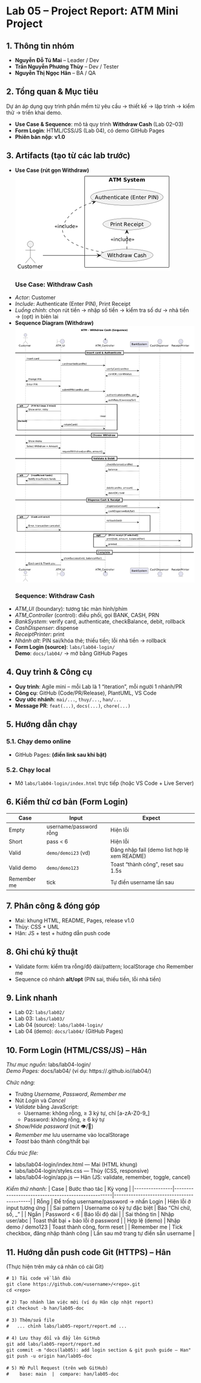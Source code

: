 # Lab 05 – Project Report: ATM Mini Project

## 1. Thông tin nhóm
- **Nguyễn Đỗ Tú Mai** – Leader / Dev
- **Trần Nguyễn Phương Thùy** – Dev / Tester
- **Nguyễn Thị Ngọc Hân** – BA / QA

## 2. Tổng quan & Mục tiêu
Dự án áp dụng quy trình phần mềm từ yêu cầu → thiết kế → lập trình → kiểm thử → triển khai demo.

- **Use Case & Sequence**: mô tả quy trình **Withdraw Cash** (Lab 02–03)
- **Form Login**: HTML/CSS/JS (Lab 04), có demo GitHub Pages
- **Phiên bản nộp**: **v1.0**

## 3. Artifacts (tạo từ các lab trước)
- **Use Case (rút gọn Withdraw)**  
  ![Use Case](../lab03/uc-withdraw-atm.png)
  ### Use Case: Withdraw Cash
- *Actor*: Customer
- *Include*: Authenticate (Enter PIN), Print Receipt
- *Luồng chính*: chọn rút tiền → nhập số tiền → kiểm tra số dư → nhả tiền → (opt) in biên lai
- **Sequence Diagram (Withdraw)**  
  ![Sequence](../lab03/sq-withdraw-atm.png)
  ### Sequence: Withdraw Cash
- *ATM_UI* (boundary): tương tác màn hình/phím
- *ATM_Controller* (control): điều phối, gọi BANK, CASH, PRN
- *BankSystem*: verify card, authenticate, checkBalance, debit, rollback
- *CashDispenser*: dispense
- *ReceiptPrinter*: print
- *Nhánh alt*: PIN sai/khóa thẻ; thiếu tiền; lỗi nhả tiền → rollback
- **Form Login (source)**: `labs/lab04-login/`  
  **Demo**: `docs/lab04/` → mở bằng GitHub Pages

## 4. Quy trình & Công cụ
- **Quy trình**: Agile mini – mỗi Lab là 1 “iteration”, mỗi người 1 nhánh/PR
- **Công cụ**: GitHub (Code/PR/Release), PlantUML, VS Code
- **Quy ước nhánh**: `mai/...`, `thuy/...`, `han/...`  
- **Message PR**: `feat(...)`, `docs(...)`, `chore(...)`

## 5. Hướng dẫn chạy
### 5.1. Chạy demo online
- GitHub Pages: **(điền link sau khi bật)**

### 5.2. Chạy local
- Mở `labs/lab04-login/index.html` trực tiếp (hoặc VS Code + Live Server)

## 6. Kiểm thử cơ bản (Form Login)
| Case | Input | Expect |
|------|-------|--------|
| Empty | username/password rỗng | Hiện lỗi |
| Short | pass < 6 | Hiện lỗi |
| Valid | `demo/demoi23` (vd) | Đăng nhập fail (demo list hợp lệ xem README) |
| Valid demo | `demo/demo123` | Toast “thành công”, reset sau 1.5s |
| Remember me | tick | Tự điền username lần sau |

## 7. Phân công & đóng góp
- Mai: khung HTML, README, Pages, release v1.0
- Thùy: CSS + UML
- Hân: JS + test + hướng dẫn push code

## 8. Ghi chú kỹ thuật
- Validate form: kiểm tra rỗng/độ dài/pattern; localStorage cho Remember me
- Sequence có nhánh **alt/opt** (PIN sai, thiếu tiền, lỗi nhả tiền)

## 9. Link nhanh
- Lab 02: `labs/lab02/`
- Lab 03: `labs/lab03/`
- Lab 04 (source): `labs/lab04-login/`
- Lab 04 (demo): `docs/lab04/` (GitHub Pages)

## 10. Form Login (HTML/CSS/JS) – Hân
*Thư mục nguồn:* labs/lab04-login/  
*Demo Pages:* docs/lab04/ (ví dụ: https://<username>.github.io/<repo>/lab04/)

*Chức năng:*
- Trường *Username*, *Password*, *Remember me*
- Nút *Login* và *Cancel*
- *Validate* bằng JavaScript:
  - Username: không rỗng, ≥ 3 ký tự, chỉ [a-zA-Z0-9_]
  - Password: không rỗng, ≥ 6 ký tự
- *Show/Hide password* (nút 👁/🙈)
- *Remember me* lưu username vào localStorage
- *Toast* báo thành công/thất bại

*Cấu trúc file:*
- labs/lab04-login/index.html — Mai (HTML khung)
- labs/lab04-login/styles.css — Thùy (CSS, responsive)
- labs/lab04-login/app.js — Hân (JS: validate, remember, toggle, cancel)

*Kiểm thử nhanh:*
| Case           | Bước thao tác                                     | Kỳ vọng                                  |
|----------------|----------------------------------------------------|-------------------------------------------|
| Rỗng           | Để trống username/password → nhấn Login           | Hiện lỗi ở input tương ứng                |
| Sai pattern    | Username có ký tự đặc biệt                         | Báo “Chỉ chữ, số, _”                      |
| Ngắn           | Password < 6                                       | Báo lỗi độ dài                            |
| Sai thông tin  | Nhập user/abc                                    | Toast thất bại + báo lỗi ở password       |
| Hợp lệ (demo)  | Nhập demo / demo123                              | Toast thành công, form reset              |
| Remember me    | Tick checkbox, đăng nhập thành công                | Lần sau mở trang tự điền sẵn username     |


## 11. Hướng dẫn push code Git (HTTPS) – Hân
(Thực hiện trên máy cá nhân có cài Git)

    # 1) Tải code về lần đầu
    git clone https://github.com/<username>/<repo>.git
    cd <repo>

    # 2) Tạo nhánh làm việc mới (ví dụ Hân cập nhật report)
    git checkout -b han/lab05-doc

    # 3) Thêm/sửa file
    #   ... chỉnh labs/lab05-report/report.md ...

    # 4) Lưu thay đổi và đẩy lên GitHub
    git add labs/lab05-report/report.md
    git commit -m "docs(lab05): add login section & git push guide – Han"
    git push -u origin han/lab05-doc

    # 5) Mở Pull Request (trên web GitHub)
    #    base: main  |  compare: han/lab05-doc


